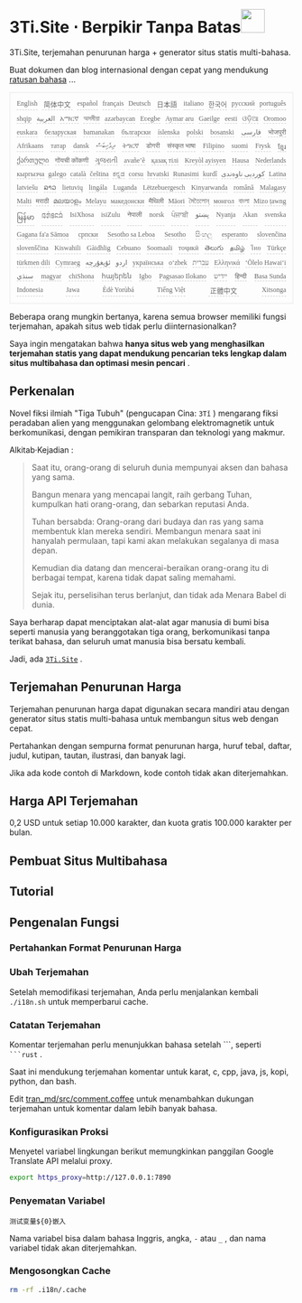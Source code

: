 <h1 style="justify-content:space-between">3Ti.Site ⋅ Berpikir Tanpa Batas<img src="//i-01.eu.org/3Ti/logo.svg" style="user-select:none;margin-top:-1px;width:42px"></h1>

3Ti.Site, terjemahan penurunan harga + generator situs statis multi-bahasa.

Buat dokumen dan blog internasional dengan cepat yang mendukung [ratusan bahasa](https://github.com/i18n-site/node/blob/main/lang/src/index.js) ...

<pre class="langli" style="display:flex;flex-wrap:wrap;background:transparent;border:1px solid #eee;font-size:12px;box-shadow:0 0 3px inset #eee;padding:12px 5px 4px 12px;justify-content:space-between;"><style>pre.langli i{font-weight:300;font-family:s;margin-right:7px;margin-bottom:8px;font-style:normal;color:#666;border-bottom:1px dashed #ccc;}</style><i>English</i><i> 简体中文 </i><i>español</i><i>français</i><i>Deutsch</i><i> 日本語 </i><i>italiano</i><i>한국어</i><i>русский</i><i>português</i><i>shqip</i><i>‫العربية‬</i><i>አማርኛ</i><i>অসমীয়া</i><i>azərbaycan</i><i>Eʋegbe</i><i>Aymar aru</i><i>Gaeilge</i><i>eesti</i><i>ଓଡ଼ିଆ</i><i>Oromoo</i><i>euskara</i><i>беларуская</i><i>bamanakan</i><i>български</i><i>íslenska</i><i>polski</i><i>bosanski</i><i>‫فارسی‬</i><i>भोजपुरी</i><i>Afrikaans</i><i>татар</i><i>dansk</i><i>‫ދިވެހިބަސް‬</i><i>ትግርኛ</i><i>डोगरी</i><i>संस्कृत भाषा</i><i>Filipino</i><i>suomi</i><i>Frysk</i><i>ខ្មែរ</i><i>ქართული</i><i>गोंयची कोंकणी</i><i>ગુજરાતી</i><i>avañe’ẽ</i><i>қазақ тілі</i><i>Kreyòl ayisyen</i><i>Hausa</i><i>Nederlands</i><i>кыргызча</i><i>galego</i><i>català</i><i>čeština</i><i>ಕನ್ನಡ</i><i>corsu</i><i>hrvatski</i><i>Runasimi</i><i>kurdî</i><i>‫کوردیی ناوەندی‬</i><i>Latina</i><i>latviešu</i><i>ລາວ</i><i>lietuvių</i><i>lingála</i><i>Luganda</i><i>Lëtzebuergesch</i><i>Kinyarwanda</i><i>română</i><i>Malagasy</i><i>Malti</i><i>मराठी</i><i>മലയാളം</i><i>Melayu</i><i>македонски</i><i>मैथिली</i><i>Māori</i><i>মৈতৈলোন্</i><i>монгол</i><i>বাংলা</i><i>Mizo ṭawng</i><i>မြန်မာ</i><i>𞄀𞄄𞄰𞄩𞄍𞄜𞄰</i><i>IsiXhosa</i><i>isiZulu</i><i>नेपाली</i><i>norsk</i><i>ਪੰਜਾਬੀ</i><i>‫پښتو‬</i><i>Nyanja</i><i>Akan</i><i>svenska</i><i>Gagana fa'a Sāmoa</i><i>српски</i><i>Sesotho sa Leboa</i><i>Sesotho</i><i>සිංහල</i><i>esperanto</i><i>slovenčina</i><i>slovenščina</i><i>Kiswahili</i><i>Gàidhlig</i><i>Cebuano</i><i>Soomaali</i><i>тоҷикӣ</i><i>తెలుగు</i><i>தமிழ்</i><i>ไทย</i><i>Türkçe</i><i>türkmen dili</i><i>Cymraeg</i><i>‫ئۇيغۇرچە‬</i><i>‫اردو‬</i><i>українська</i><i>o‘zbek</i><i>‫עברית‬</i><i>Ελληνικά</i><i>ʻŌlelo Hawaiʻi</i><i>‫سنڌي‬</i><i>magyar</i><i>chiShona</i><i>հայերեն</i><i>Igbo</i><i>Pagsasao Ilokano</i><i>‫ייִדיש‬</i><i>हिन्दी</i><i>Basa Sunda</i><i>Indonesia</i><i>Jawa</i><i>Èdè Yorùbá</i><i>Tiếng Việt</i><i> 正體中文 </i><i>Xitsonga</i></pre>

Beberapa orang mungkin bertanya, karena semua browser memiliki fungsi terjemahan, apakah situs web tidak perlu diinternasionalkan?

Saya ingin mengatakan bahwa **hanya situs web yang menghasilkan terjemahan statis yang dapat mendukung pencarian teks lengkap dalam situs multibahasa dan optimasi mesin pencari** .

## Perkenalan

Novel fiksi ilmiah &quot;Tiga Tubuh&quot; (pengucapan Cina: `3Tǐ` ) mengarang fiksi peradaban alien yang menggunakan gelombang elektromagnetik untuk berkomunikasi, dengan pemikiran transparan dan teknologi yang makmur.

Alkitab·Kejadian :

> Saat itu, orang-orang di seluruh dunia mempunyai aksen dan bahasa yang sama.
>
> Bangun menara yang mencapai langit, raih gerbang Tuhan, kumpulkan hati orang-orang, dan sebarkan reputasi Anda.
>
> Tuhan bersabda: Orang-orang dari budaya dan ras yang sama membentuk klan mereka sendiri. Membangun menara saat ini hanyalah permulaan, tapi kami akan melakukan segalanya di masa depan.
>
> Kemudian dia datang dan mencerai-beraikan orang-orang itu di berbagai tempat, karena tidak dapat saling memahami.
>
> Sejak itu, perselisihan terus berlanjut, dan tidak ada Menara Babel di dunia.

Saya berharap dapat menciptakan alat-alat agar manusia di bumi bisa seperti manusia yang beranggotakan tiga orang, berkomunikasi tanpa terikat bahasa, dan seluruh umat manusia bisa bersatu kembali.

Jadi, ada [`3Ti.Site`](//3Ti.Site) .

## Terjemahan Penurunan Harga

Terjemahan penurunan harga dapat digunakan secara mandiri atau dengan generator situs statis multi-bahasa untuk membangun situs web dengan cepat.

Pertahankan dengan sempurna format penurunan harga, huruf tebal, daftar, judul, kutipan, tautan, ilustrasi, dan banyak lagi.

Jika ada kode contoh di Markdown, kode contoh tidak akan diterjemahkan.

## Harga API Terjemahan

0,2 USD untuk setiap 10.000 karakter, dan kuota gratis 100.000 karakter per bulan.

## Pembuat Situs Multibahasa

## Tutorial

## Pengenalan Fungsi

### Pertahankan Format Penurunan Harga

### Ubah Terjemahan

Setelah memodifikasi terjemahan, Anda perlu menjalankan kembali `./i18n.sh` untuk memperbarui cache.

### Catatan Terjemahan

Komentar terjemahan perlu menunjukkan bahasa setelah \```, seperti ` ```rust` .

Saat ini mendukung terjemahan komentar untuk karat, c, cpp, java, js, kopi, python, dan bash.

Edit [tran_md/src/comment.coffee](https://github.com/i18n-site/node/blob/main/tran_md/src/comment.coffee) untuk menambahkan dukungan terjemahan untuk komentar dalam lebih banyak bahasa.

### Konfigurasikan Proksi

Menyetel variabel lingkungan berikut memungkinkan panggilan Google Translate API melalui proxy.

```bash
export https_proxy=http://127.0.0.1:7890
```

### Penyematan Variabel

```
测试变量${0}嵌入
```

Nama variabel bisa dalam bahasa Inggris, angka, `-` atau `_` , dan nama variabel tidak akan diterjemahkan.

### Mengosongkan Cache

```bash
rm -rf .i18n/.cache
```
